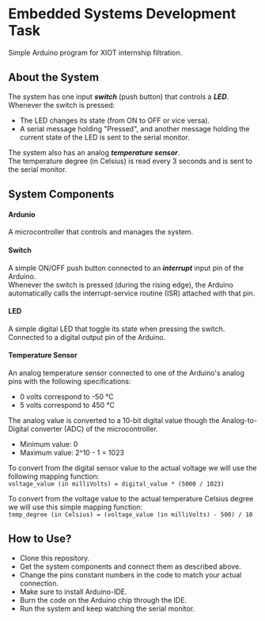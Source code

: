 # Embedded Systems Development Task
Simple Arduino program for XIOT internship filtration.

## About the System
The system has one input <i><b>switch</b></i> (push button) that controls a <i><b>LED</b></i>.<br>
Whenever the switch is pressed:
- The LED changes its state (from ON to OFF or vice versa).
- A serial message holding "Pressed", and another message holding the current state of the LED is sent to the serial monitor.

The system also has an analog <i><b>temperature sensor</b></i>.<br>
The temperature degree (in Celsius) is read every 3 seconds and is sent to the serial monitor.

## System Components
#### Ardunio
A microcontroller that controls and manages the system.

#### Switch
A simple ON/OFF push button connected to an <i><b>interrupt</b></i> input pin of the Arduino.<br>
Whenever the switch is pressed (during the rising edge), the Arduino automatically calls the interrupt-service routine (ISR) attached with that pin.

#### LED
A simple digital LED that toggle its state when pressing the switch.<br>
Connected to a digital output pin of the Arduino.

#### Temperature Sensor
An analog temperature sensor connected to one of the Arduino's analog pins with the following specifications:
- 0 volts correspond to -50 °C
- 5 volts correspond to 450 °C

The analog value is converted to a 10-bit digital value though the Analog-to-Digital converter (ADC) of the microcontroller.
- Minimum value: 0
- Maximum value: 2^10 - 1 = 1023

To convert from the digital sensor value to the actual voltage we will use the following mapping function:<br>
`voltage_value (in milliVolts) = digital_value * (5000 / 1023)`

To convert from the voltage value to the actual temperature Celsius degree we will use this simple mapping function:<br>
`temp_degree (in Celsius) = (voltage_value (in milliVolts) - 500) / 10`

## How to Use?
* Clone this repository.
* Get the system components and connect them as described above.
* Change the pins constant numbers in the code to match your actual connection.
* Make sure to install Arduino-IDE.
* Burn the code on the Arduino chip through the IDE.
* Run the system and keep watching the serial monitor.
